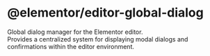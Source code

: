 # @elementor/editor-global-dialog

Global dialog manager for the Elementor editor.  
Provides a centralized system for displaying modal dialogs and confirmations within the editor environment.

[//]: # ()
[//]: # (## Features)

[//]: # ()
[//]: # (- Centralized global dialog handling)

[//]: # (- React-based modal system)

[//]: # (- Easy integration with editor state and store)

[//]: # (- Compatible with `@elementor/ui`)

[//]: # ()
[//]: # (## Installation)

[//]: # ()
[//]: # (```bash)

[//]: # (npm install @elementor/editor-global-dialog)

[//]: # (```)

[//]: # ()
[//]: # (or)

[//]: # ()
[//]: # (```bash)

[//]: # (yarn add @elementor/editor-global-dialog)

[//]: # (```)

[//]: # ()
[//]: # (## Usage)

[//]: # ()
[//]: # (```tsx)

[//]: # (import { GlobalDialogProvider, useGlobalDialog } from '@elementor/editor-global-dialog';)

[//]: # ()
[//]: # (const App = &#40;&#41; => &#40;)

[//]: # (  <GlobalDialogProvider>)

[//]: # (    <EditorUI />)

[//]: # (  </GlobalDialogProvider>)

[//]: # (&#41;;)

[//]: # ()
[//]: # (// In a component)

[//]: # (const { openDialog } = useGlobalDialog&#40;&#41;;)

[//]: # ()
[//]: # (openDialog&#40;{)

[//]: # (  title: 'Confirm Deletion',)

[//]: # (  content: 'Are you sure you want to delete this item?',)

[//]: # (  confirmLabel: 'Delete',)

[//]: # (  cancelLabel: 'Cancel',)

[//]: # (  onConfirm: &#40;&#41; => { /* your logic */ },)

[//]: # (}&#41;;)

[//]: # (```)

[//]: # ()
[//]: # (## Peer Dependencies)

[//]: # ()
[//]: # (Ensure your project includes the following versions:)

[//]: # ()
[//]: # (- `react` `^18.3.1`)

[//]: # (- `react-dom` `^18.3.1`)

[//]: # ()
[//]: # (## Development)

[//]: # ()
[//]: # (To build the package:)

[//]: # ()
[//]: # (```bash)

[//]: # (npm run build)

[//]: # (```)

[//]: # ()
[//]: # (For development watch mode:)

[//]: # ()
[//]: # (```bash)

[//]: # (npm run dev)

[//]: # (```)

[//]: # ()
[//]: # (## License)

[//]: # ()
[//]: # (GPL-3.0-or-later © Elementor)
